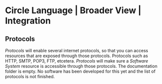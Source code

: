 ﻿Circle Language | Broader View | Integration
============================================

Protocols
---------

*Protocols* will enable several internet protocols, so that you can access resources that are exposed through those protocols. Protocols such as HTTP, SMTP, POP3, FTP, etcetera. *Protocols* will make sure a *Software System* resource is accessible through those protocols. The documentation folder is empty. No software has been developed for this yet and the list of protocols is not finished.
